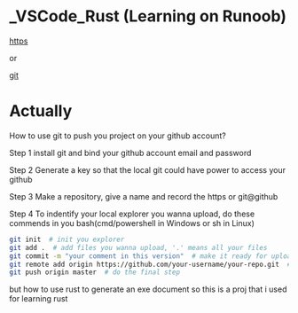 # _VSCode_Rust  (Learning on Runoob)

[https](https://github.com/OuyangXuanyu/_VSCode_Rust.git)

or

[git](git@github.com:OuyangXuanyu/_VSCode_Rust.git)

# Actually

How to use git to push you project on your github account?

Step 1 install git and bind your github account email and password

Step 2 Generate a key so that the local git could have power to access your github

Step 3 Make a repository, give a name and record the https or git@github

Step 4 To indentify your local explorer you wanna upload, do these commends in you bash(cmd/powershell in Windows or sh in Linux)

```bash
git init  # init you explorer
git add .  # add files you wanna upload, '.' means all your files
git commit -m "your comment in this version"  # make it ready for uploading
git remote add origin https://github.com/your-username/your-repo.git  # add location website
git push origin master  # do the final step
```

but how to use rust to generate an exe document
so this is a proj that i used for learning rust



